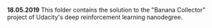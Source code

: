**18.05.2019** This folder contains the solution to the "Banana Collector" project of Udacity's deep reinforcement learning nanodegree.
